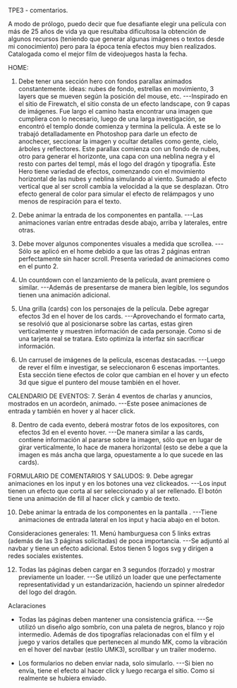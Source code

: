 TPE3 - comentarios.

A modo de prólogo, puedo decir que fue desafiante elegir una película con más de 25 años de vida ya que resultaba
dificultosa la obtención de algunos recursos (teniendo que generar algunas imágenes o textos desde mi conocimiento)
pero para la época tenía efectos muy bien realizados. Catalogada como el mejor film de videojuegos hasta la fecha.

HOME:
1. Debe tener una sección hero con fondos parallax animados constantemente. ideas:
nubes de fondo, estrellas en movimiento, 3 layers que se mueven según la posición
del mouse, etc.
---Inspirado en el sitio de Firewatch, el sitio consta de un efecto landscape, con 9 capas de imágenes.
Fue largo el camino hasta encontrar una imagen que cumpliera con lo necesario, luego de una larga investigación,
se encontró el templo donde comienza y termina la película. A este se lo trabajó detalladamente en Photoshop para
darle un efecto de anochecer, seccionar la imagen y ocultar detalles como gente, cielo, árboles y reflectores.
Este parallax comienza con un fondo de nubes, otro para generar el horizonte, una capa con una neblina negra y el
resto con partes del templ, más el logo del dragón y tipografía.
Este Hero tiene variedad de efectos, comenzando con el movimiento horizontal de las nubes y neblina simulando al viento.
Sumado al efecto vertical que al ser scroll cambia la velocidad a la que se desplazan.
Otro efecto general de color para simular el efecto de relámpagos y uno menos de respiración para el texto.

2. Debe animar la entrada de los componentes en pantalla.
---Las animaciones varían entre entradas desde abajo, arriba y laterales, entre otras.

3. Debe mover algunos componentes visuales a medida que scrollea.
---Sólo se aplicó en el home debido a que las otras 2 páginas entran perfectamente sin hacer scroll. Presenta variedad de
animaciones como en el punto 2.

4. Un countdown con el lanzamiento de la película, avant premiere o similar.
---Además de presentarse de manera bien legible, los segundos tienen una animación adicional.

5. Una grilla (cards) con los personajes de la película. Debe agregar efectos 3d en el hover
de los cards.
---Aprovechando el formato carta, se resolvió que al posicionarse sobre las cartas, estas giren verticalmente y muestren
información de cada personaje. Como si de una tarjeta real se tratara. Esto optimiza la interfaz sin sacrificar información.

6. Un carrusel de imágenes de la película, escenas destacadas.
---Luego de rever el film e investigar, se seleccionaron 6 escenas importantes. Esta sección tiene efectos de color que cambian
en el hover y un efecto 3d que sigue el puntero del mouse también en el hover.

CALENDARIO DE EVENTOS:
7. Serán 4 eventos de charlas y anuncios, mostrados en un acordeón, animado.
---Este posee animaciones de entrada y también en hover y al hacer click.

8. Dentro de cada evento, deberá mostrar fotos de los expositores, con efectos 3d en el evento hover.
---De manera similar a las cards, contiene información al pararse sobre la imagen, sólo que en lugar de girar verticalmente, lo 
hace de manera horizontal (esto se debe a que la imagen es más ancha que larga, opuestamente a lo que sucede en las cards).

FORMULARIO DE COMENTARIOS Y SALUDOS:
9. Debe agregar animaciones en los input y en los botones una vez clickeados.
---Los input tienen un efecto que corta al ser seleccionado y al ser rellenado. El botón tiene una animación de fill
al hacer click y cambio de texto.

10. Debe animar la entrada de los componentes en la pantalla .
---Tiene animaciones de entrada lateral en los input y hacia abajo en el boton. 

Consideraciones generales:
11. Menú hamburguesa con 5 links extras (además de las 3 páginas solicitadas) de poca
importancia.
---Se adjuntó al navbar y tiene un efecto adicional. Estos tienen 5 logos svg y dirigen a redes sociales existentes.

12. Todas las páginas deben cargar en 3 segundos (forzado) y mostrar previamente un loader.
---Se utilizó un loader que une perfectamente representatividad y un estandarización, haciendo un spinner alrededor del logo del dragón.


Aclaraciones
- Todas las páginas deben mantener una consistencia gráfica.
---Se utilizó un diseño algo sombrío, con una paleta de negros, blanco y rojo intermedio. Además de dos tipografías relacionadas
con el film y el juego y varios detalles que pertenecen al mundo MK, como la vibración en el hover del navbar (estilo UMK3), scrollbar y un trailer moderno.


- Los formularios no deben enviar nada, solo simularlo.
---Si bien no envía, tiene el efecto al hacer click y luego recarga el sitio. Como si realmente se hubiera enviado.